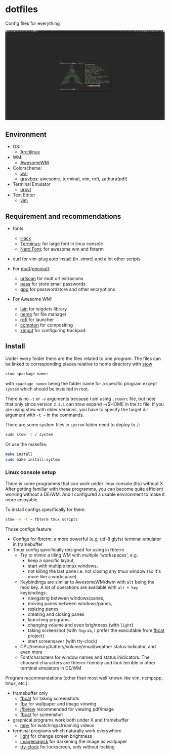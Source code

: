 # dotfiles
Config files for everything

![](https://github.com/OliverLew/oliverlew.github.io/blob/pictures/awesome.png?raw=true)

## Environment

- OS:
  - [Archlinux](http://www.archlinux.org/)
- WM:
  - [AwesomeWM](https://awesomewm.org/)
- Colorscheme:
  - [wal](https://github.com/dylanaraps/pywal)
  - [gruvbox](https://github.com/morhetz/gruvbox):
    awesome, terminal, vim, rofi, zathura(pdf)
- Terminal Emulator
  - [urxvt](http://software.schmorp.de/pkg/rxvt-unicode.html)
- Text Editor
  - [vim](https://www.vim.org/)

## Requirement and recommendations

- fonts
  - [Hack](https://github.com/source-foundry/Hack)
  - [Terminus](https://github.com/powerline/fonts/tree/master/Terminus/PSF):
    for large font in linux console
  - [Nerd Font](https://nerdfonts.com):
    for awesome wm and fbterm

- curl for vim-plug auto install (in .vimrc) and a lot other scripts

- For [mutt](http://www.mutt.org/)/[neomutt](https://neomutt.org/):
  - [urlscan](https://github.com/firecat53/urlscan) for mutt url extracions
  - [pass](https://www.passwordstore.org/) for store email passwords
  - [gpg](https://gnupg.org/) for passwordstore and other encryptions

- For Awesome WM:
  - [lain](https://github.com/lcpz/lain) for wigdets library
  - [nemo](https://github.com/linuxmint/nemo) for file manager
  - [rofi](https://github.com/davatorium/rofi) for launcher
  - [compton](https://github.com/chjj/compton) for compositing
  - [xinput](https://www.x.org/archive/current/doc/man/man1/xinput.1.xhtml) for configuring trackpad.

## Install

Under every folder there are the files related to one program.
The files can be linked to corresponding places relative to home directory
with [stow](https://www.gnu.org/software/stow/)

```sh
stow <package name>
```

with `<package name>` being the folder name for a specific program except `system` which
should be installed in root.

There is no `-t` or `-v` arguments because I am using `.stowrc` file, but note that only
since version `2.3.1` can stow expand ~/$HOME in the rc file. If you are using stow
with older versions, you have to specify the target dir argument with `-t ~` in
the commands.

There are some system files in `system` folder need to deploy to `/`:

```sh
sudo stow -t / system
```

Or use the makefile:

```sh
make install
sudo make install-system
```

### Linux console setup

There is some programms that can work under linux console (tty) without X. After getting
familiar with those programms, you can become quite efficient working without a DE/WM.
And I configured a usable environment to make it more enjoyable.

To install configs specifically for them:

```sh
stow -v -t ~ fbterm tmux scripts
```

Those configs feature:

- Configs for fbterm, a more powerful (e.g. utf-8 glyfs) terminal emulator in framebuffer
- Tmux config specifically designed for using in fbterm
  - Try to mimic a tiling WM with multiple 'workspaces', e.g.
    - keep a specific layout,
    - start with multiple tmux windows,
    - not killing the last pane i.e. not closing any tmux window (so it's more like a workspace).
  - Keybindings are similar to AwesomeWM/dwm with `alt` being the mod key. A lot of operations
    are available with `alt + key` keybindings:
    - navigating between windows/panes,
    - moving panes between windows/panes,
    - resizing panes
    - creating and closing panes
    - launching programs
    - changing volume and even brightness (with `light`)
    - taking screenshot (with `fbgrab`, I prefer the executable from [fbcat](https://github.com/jwilk/fbcat) project)
    - start screensaver (with tty-clock)
  - CPU/memory/battery/volume/email/weather status indicator, and even more
  - Font/characters for window names and status inidicators. The choosed characters are fbterm-friendly
    and look terrible in other terminal emulators in DE/WM

Program recommendations (other than most well known like vim, ncmpcpp, tmux, etc.):
- framebuffer only
  - [fbcat](https://github.com/jwilk/fbcat) for taking screenshots
  - [fbv](https://github.com/godspeed1989/fbv) for wallpaper and image viewing
  - [jfbview](https://github.com/jichu4n/jfbview) recommended for viewing pdf/image
  - [fbcat](https://github.com/jwilk/fbcat) for screenshot
- graphical programs work both under X and framebuffer
  - [mpv](https://github.com/haikarainen/light) for watching/streaming videos
- terminal programs which naturally work everywhere
  - [light](https://github.com/haikarainen/light) for change screen brightness
  - [imagemagick](https://www.imagemagick.org/) for darkening the image as wallpaper
  - [tty-clock](https://github.com/xorg62/tty-clock) for lockscreen, only without locking

